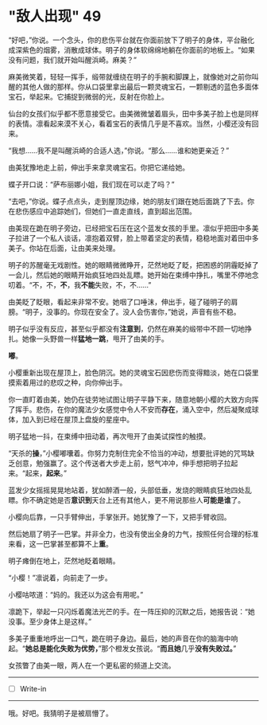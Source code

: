 # "敌人出现" 49

“好吧，”你说。一个念头，你的悲伤平台就在你面前放下了明子的身体，平台融化成深紫色的烟雾，消散成球体。明子的身体软绵绵地躺在你面前的地板上。“如果没有问题，我们就开始叫醒浜崎。麻美？”

麻美微笑着，轻轻一挥手，缎带就缠绕在明子的手腕和脚踝上，就像她对之前你叫醒的其他人做的那样。你从口袋里拿出最后一颗灵魂宝石，一颗剔透的蓝色多面体宝石，举起来。它捕捉到微弱的光，反射在你脸上。

仙台的女孩们似乎都不愿意接受它。由美微微皱着眉头，田中多美子脸上也是同样的表情。凛看起来漠不关心，看着宝石的表情几乎是不喜欢。当然，小樱还没有回来。

“我想......我不是叫醒浜崎的合适人选，”你说。“那么......谁和她更亲近？”

由美犹豫地走上前，伸出手来拿灵魂宝石。你把它递给她。

蝶子开口说：“萨布丽娜小姐，我们现在可以走了吗？”

“去吧，”你说。蝶子点点头，走到屋顶边缘，她的朋友们跟在她后面跳了下去。你在悲伤感应中追踪她们，但她们一直走直线，直到超出范围。

由美现在跪在明子旁边，已经把宝石压在这个蓝发女孩的手里。凛似乎把田中多美子拉进了一个私人谈话，凛抱着双臂，脸上带着坚定的表情，稳稳地面对着田中多美子。你站在后面，让由美来处理。

明子的苏醒毫无戏剧性。她的眼睛微微睁开，茫然地眨了眨，把困惑的阴霾眨掉了一会儿，然后她的眼睛开始疯狂地四处乱瞟。她开始在束缚中挣扎，嘴里不停地念叨着。“不，不，**不**，我**不能**失败，不，不......”

由美眨了眨眼，看起来非常不安。她咽了口唾沫，伸出手，碰了碰明子的肩膀。“明子，没事的。你现在安全了。没人会伤害你，”她说，声音有些不稳。

明子似乎没有反应，甚至似乎都没有**注意到**，仍然在麻美的缎带中不顾一切地挣扎。她像一头野兽一样**猛地一跳**，甩开了由美的手。

**嘟**。

小樱重新出现在屋顶上，脸色阴沉。她的灵魂宝石因悲伤而变得黯淡，她在口袋里摸索着用过的悲叹之种，向你伸出手。

你一直盯着由美，她仍在徒劳地试图让明子平静下来，随意地朝小樱的大致方向挥了挥手。悲伤，在你的魔法少女感觉中令人不安而**存在**，涌入空中，然后凝聚成球体，加入到已经在屋顶上盘旋的星座中。

明子猛地一抖，在束缚中扭动着，再次甩开了由美试探性的触摸。

“天杀的**操**，”小樱嘟囔着。你努力克制住完全不恰当的冲动，想要批评她的咒骂缺乏创意，勉强赢了。这个传送者大步走上前，怒气冲冲，伸手想把明子拉起来。“起来，**起来**。”

蓝发少女摇摇晃晃地站着，犹如醉酒一般，头部低垂，发烧的眼睛疯狂地四处乱瞟。你不确定她是否**意识到**天台上还有其他人，更不用说那些人**可能是谁**了。

小樱向后靠，一只手臂伸出，手掌张开。她犹豫了一下，又把手臂收回。

然后她扇了明子一巴掌。并非全力，也没有使出全身的力气，按照任何合理的标准来看，这一巴掌甚至都算不上**重**。

明子瘫倒在地上，茫然地眨着眼睛。

“小樱！”凛说着，向前走了一步。

小樱咕哝道：“妈的。我还以为这会有用呢。”

凛跪下，举起一只闪烁着魔法光芒的手。在一阵压抑的沉默之后，她报告说：“她没事。至少身体上是这样。”

多美子重重地呼出一口气，跪在明子身边。最后，她的声音在你的脑海中响起。“**她总是能化失败为优势，**”那个橙发女孩说。“**而且她**几乎**没有失败过。**”

女孩瞥了由美一眼，两人在一个更私密的频道上交流。

---

- [ ] Write-in

---

哦。好吧。我猜明子是被扇懵了。
